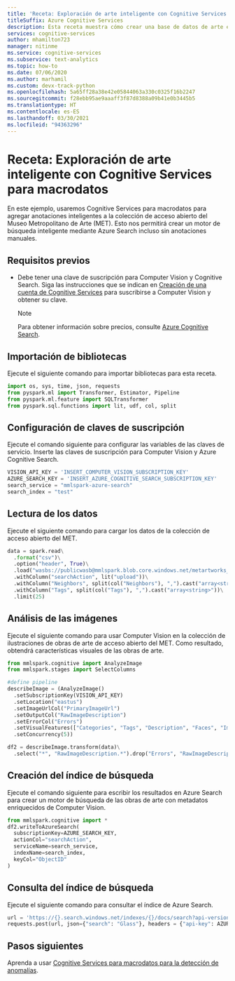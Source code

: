 ```yaml
---
title: 'Receta: Exploración de arte inteligente con Cognitive Services para macrodatos'
titleSuffix: Azure Cognitive Services
description: Esta receta muestra cómo crear una base de datos de arte en la que se pueden hacer búsquedas con Azure Search y MMLSpark.
services: cognitive-services
author: mhamilton723
manager: nitinme
ms.service: cognitive-services
ms.subservice: text-analytics
ms.topic: how-to
ms.date: 07/06/2020
ms.author: marhamil
ms.custom: devx-track-python
ms.openlocfilehash: 5a65ff28a38e42e05844063a330c0325f16b2247
ms.sourcegitcommit: f28ebb95ae9aaaff3f87d8388a09b41e0b3445b5
ms.translationtype: HT
ms.contentlocale: es-ES
ms.lasthandoff: 03/30/2021
ms.locfileid: "94363296"
---
```

# <a name="recipe-intelligent-art-exploration-with-the-cognitive-services-for-big-data"></a>Receta: Exploración de arte inteligente con Cognitive Services para macrodatos

En este ejemplo, usaremos Cognitive Services para macrodatos para agregar anotaciones inteligentes a la colección de acceso abierto del Museo Metropolitano de Arte (MET). Esto nos permitirá crear un motor de búsqueda inteligente mediante Azure Search incluso sin anotaciones manuales. 

## <a name="prerequisites"></a>Requisitos previos

* Debe tener una clave de suscripción para Computer Vision y Cognitive Search. Siga las instrucciones que se indican en [Creación de una cuenta de Cognitive Services](../../cognitive-services-apis-create-account.md) para suscribirse a Computer Vision y obtener su clave.
  > [!NOTE]
  > Para obtener información sobre precios, consulte [Azure Cognitive Search](https://azure.microsoft.com/services/search/#pricing).

## <a name="import-libraries"></a>Importación de bibliotecas

Ejecute el siguiente comando para importar bibliotecas para esta receta.

```python
import os, sys, time, json, requests
from pyspark.ml import Transformer, Estimator, Pipeline
from pyspark.ml.feature import SQLTransformer
from pyspark.sql.functions import lit, udf, col, split
```

## <a name="set-up-subscription-keys"></a>Configuración de claves de suscripción

Ejecute el comando siguiente para configurar las variables de las claves de servicio. Inserte las claves de suscripción para Computer Vision y Azure Cognitive Search.

```python
VISION_API_KEY = 'INSERT_COMPUTER_VISION_SUBSCRIPTION_KEY'
AZURE_SEARCH_KEY = 'INSERT_AZURE_COGNITIVE_SEARCH_SUBSCRIPTION_KEY'
search_service = "mmlspark-azure-search"
search_index = "test"
```

## <a name="read-the-data"></a>Lectura de los datos

Ejecute el siguiente comando para cargar los datos de la colección de acceso abierto del MET.

```python
data = spark.read\
  .format("csv")\
  .option("header", True)\
  .load("wasbs://publicwasb@mmlspark.blob.core.windows.net/metartworks_sample.csv")\
  .withColumn("searchAction", lit("upload"))\
  .withColumn("Neighbors", split(col("Neighbors"), ",").cast("array<string>"))\
  .withColumn("Tags", split(col("Tags"), ",").cast("array<string>"))\
  .limit(25)
```

<a name="AnalyzeImages"></a>

## <a name="analyze-the-images"></a>Análisis de las imágenes

Ejecute el siguiente comando para usar Computer Vision en la colección de ilustraciones de obras de arte de acceso abierto del MET. Como resultado, obtendrá características visuales de las obras de arte.

```python
from mmlspark.cognitive import AnalyzeImage
from mmlspark.stages import SelectColumns

#define pipeline
describeImage = (AnalyzeImage()
  .setSubscriptionKey(VISION_API_KEY)
  .setLocation("eastus")
  .setImageUrlCol("PrimaryImageUrl")
  .setOutputCol("RawImageDescription")
  .setErrorCol("Errors")
  .setVisualFeatures(["Categories", "Tags", "Description", "Faces", "ImageType", "Color", "Adult"])
  .setConcurrency(5))

df2 = describeImage.transform(data)\
  .select("*", "RawImageDescription.*").drop("Errors", "RawImageDescription")
```

<a name="CreateSearchIndex"></a>

## <a name="create-the-search-index"></a>Creación del índice de búsqueda

Ejecute el comando siguiente para escribir los resultados en Azure Search para crear un motor de búsqueda de las obras de arte con metadatos enriquecidos de Computer Vision.

```python
from mmlspark.cognitive import *
df2.writeToAzureSearch(
  subscriptionKey=AZURE_SEARCH_KEY,
  actionCol="searchAction",
  serviceName=search_service,
  indexName=search_index,
  keyCol="ObjectID"
)
```

## <a name="query-the-search-index"></a>Consulta del índice de búsqueda

Ejecute el siguiente comando para consultar el índice de Azure Search.

```python
url = 'https://{}.search.windows.net/indexes/{}/docs/search?api-version=2019-05-06'.format(search_service, search_index)
requests.post(url, json={"search": "Glass"}, headers = {"api-key": AZURE_SEARCH_KEY}).json()
```

## <a name="next-steps"></a>Pasos siguientes

Aprenda a usar [Cognitive Services para macrodatos para la detección de anomalías](anomaly-detection.md).